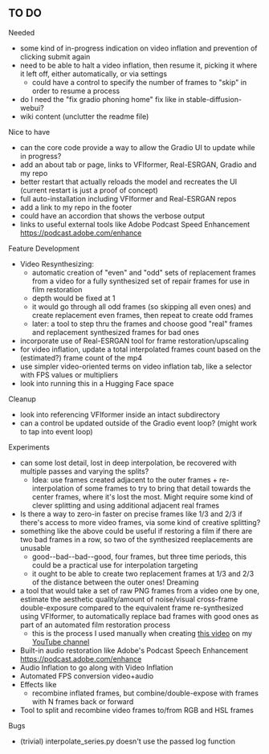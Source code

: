 ## TO DO

Needed
- some kind of in-progress indication on video inflation and prevention of clicking submit again
- need to be able to halt a video inflation, then resume it, picking it where it left off, either automatically, or via settings
  - could have a control to specify the number of frames to "skip" in order to resume a process
- do I need the "fix gradio phoning home" fix like in stable-diffusion-webui?
- wiki content (unclutter the readme file)

Nice to have
- can the core code provide a way to allow the Gradio UI to update while in progress? 
- add an about tab or page, links to VFIformer, Real-ESRGAN, Gradio and my repo
- better restart that actually reloads the model and recreates the UI (current restart is just a proof of concept)
- full auto-installation including VFIformer and Real-ESRGAN repos
- add a link to my repo in the footer
- could have an accordion that shows the verbose output
- links to useful external tools like Adobe Podcast Speed Enhancement https://podcast.adobe.com/enhance

Feature Development
- Video Resynthesizing:
  - automatic creation of "even" and "odd" sets of replacement frames from a video for a fully synthesized set of repair frames for use in film restoration
  - depth would be fixed at 1
  - it would go through all odd frames (so skipping all even ones) and create replacement even frames, then repeat to create odd frames
  - later: a tool to step thru the frames and choose good "real" frames and replacement synthesized frames for bad ones
- incorporate use of Real-ESRGAN tool for frame restoration/upscaling
- for video inflation, update a total interpolated frames count based on the (estimated?) frame count of the mp4
- use simpler video-oriented terms on video inflation tab, like a selector with FPS values or multipliers
- look into running this in a Hugging Face space

Cleanup
- look into referencing VFIformer inside an intact subdirectory
- can a control be updated outside of the Gradio event loop? (might work to tap into event loop)

Experiments
- can some lost detail, lost in deep interpolation, be recovered with multiple passes and varying the splits? 
  - Idea: use frames created adjacent to the outer frames + re-interpolation of some frames to try to bring that detail towards the center frames, where it's lost the most. Might require some kind of clever splitting and using additional adjacent real frames
- Is there a way to zero-in faster on precise frames like 1/3 and 2/3 if there's access to more video frames, via some kind of creative splitting?
- something like the above could be useful if restoring a film if there are two bad frames in a row, so two of the synthesized reeplacements are unusable
  - good--bad--bad--good, four frames, but three time periods, this could be a practical use for interpolation targeting
   - it ought to be able to create two replacement frames at 1/3 and 2/3 of the distance between the outer ones!
Dreaming
- a tool that would take a set of raw PNG frames from a video one by one, estimate the aesthetic quality/amount of noise/visual cross-frame double-exposure compared to the equivalent frame re-synthesized using VFIformer, to automatically replace bad frames with good ones as part of an automated film restoration process
  - this is the process I used manually when creating [this video](https://youtu.be/PiLv5u1PYiE) on my [YouTube channel](https://www.youtube.com/channel/UCVuRnprazgpAgUQDTe-j0NA)
- Built-in audio restoration like Adobe's Podcast Speech Enhancement https://podcast.adobe.com/enhance
- Audio Inflation to go along with Video Inflation
- Automated FPS conversion video+audio
- Effects like
  - recombine inflated frames, but combine/double-expose with frames with N frames back or forward
- Tool to split and recombine video frames to/from RGB and HSL frames

Bugs
- (trivial) interpolate_series.py doesn't use the passed log function

